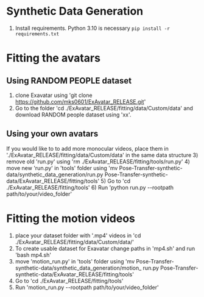 # Synthetic Data Generation

1) Install requirements. Python 3.10 is necessary
`pip install -r requirements.txt`

# Fitting the avatars
## Using RANDOM PEOPLE dataset
1) clone Exavatar using 'git clone https://github.com/mks0601/ExAvatar_RELEASE.git'
2) Go to the folder 'cd ./ExAvatar_RELEASE/fitting/data/Custom/data' and download RANDOM people dataset using 'xx'.

## Using your own avatars
If you would like to to add more monocular videos, place them in './ExAvatar_RELEASE/fitting/data/Custom/data' in the same data structure
3) remove old 'run.py' using 'rm ./ExAvatar_RELEASE/fitting/tools/run.py'
4) move new 'run.py' in 'tools' folder using 'mv Pose-Transfer-synthetic-data/synthetic_data_generation/run.py Pose-Transfer-synthetic-data/ExAvatar_RELEASE/fitting/tools'
5) Go to 'cd ./ExAvatar_RELEASE/fitting/tools'
6) Run 'python run.py --rootpath path/to/your/video_folder'

# Fitting the motion videos
1) place your dataset folder with '.mp4' videos in 'cd ./ExAvatar_RELEASE/fitting/data/Custom/data/'
2) To create usable dataset for Exavatar change paths in 'mp4.sh' and run 'bash mp4.sh'
3) move 'motion_run.py' in 'tools' folder using 'mv Pose-Transfer-synthetic-data/synthetic_data_generation/motion_ run.py Pose-Transfer-synthetic-data/ExAvatar_RELEASE/fitting/tools'
4) Go to 'cd ./ExAvatar_RELEASE/fitting/tools'
5) Run 'motion_run.py --rootpath path/to/your/video_folder'
   

